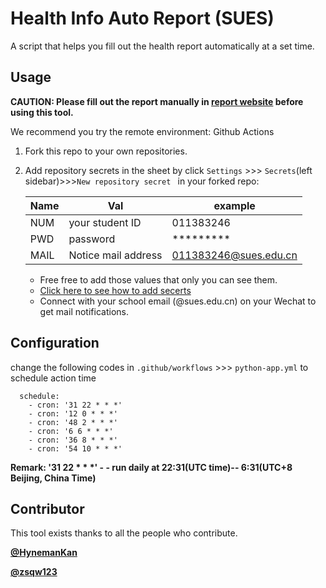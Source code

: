 # Health Info Auto Report (SUES)

A script that helps you fill out the health report automatically at a set time.

## Usage

**CAUTION: Please fill out the report manually in [report website](my.sues.edu.cn) before using this tool.**

We recommend you try the remote environment: Github Actions

1. Fork this repo to your own repositories.
2. Add repository secrets in the sheet by click `Settings` >>> `Secrets`(left sidebar)>>>`New repository secret
` in your forked repo:
   
    | Name      | Val | example|
    | ----------- | ----------- | ----------- |
    | NUM   | your student ID    |011383246|
    | PWD   | password           |*********|
    | MAIL  | Notice mail address|011383246@sues.edu.cn|

    - Free free to add those values that only you can see them.
    - [Click here to see how to add secerts](https://docs.github.com/en/actions/reference/encrypted-secrets#creating-encrypted-secrets-for-a-repository)
    - Connect with your school email (@sues.edu.cn) on your Wechat
      to get mail notifications.
      
      
## Configuration

change the following codes in `.github/workflows` >>> `python-app.yml` to schedule action time

      schedule:
        - cron: '31 22 * * *'
        - cron: '12 0 * * *'
        - cron: '48 2 * * *'
        - cron: '6 6 * * *'
        - cron: '36 8 * * *'
        - cron: '54 10 * * *'


__Remark: '31 22 * * *' - - run daily at 22:31(UTC time)-- 6:31(UTC+8 Beijing, China Time)__

## Contributor
This tool exists thanks to all the people who contribute.

[__@HynemanKan__](https://github.com/HynemanKan)

[__@zsqw123__](https://github.com/zsqw123)
